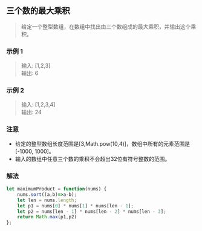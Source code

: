 
## 三个数的最大乘积
> 给定一个整型数组，在数组中找出由三个数组成的最大乘积，并输出这个乘积。  

### 示例 1
> 输入: [1,2,3]           
> 输出: 6    

### 示例 2
> 输入: [1,2,3,4]                 
> 输出: 24    
    
### 注意
+ 给定的整型数组长度范围是[3,Math.pow(10,4)]，数组中所有的元素范围是[-1000, 1000]。
+ 输入的数组中任意三个数的乘积不会超出32位有符号整数的范围。

### 解法
```javascript 1.8
let maximumProduct = function(nums) {
    nums.sort((a,b)=>a-b);
    let len = nums.length;
    let p1 = nums[0] * nums[1] * nums[len - 1];
    let p2 = nums[len - 1] * nums[len - 2] * nums[len - 3];
    return Math.max(p1,p2)
};
```
